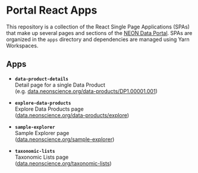 # Portal React Apps

This repository is a collection of the React Single Page Applications (SPAs) that make up several
pages and sections of the [NEON Data Portal](https://data.neonscience.org). SPAs are organized in
the `apps` directory and dependencies are managed using Yarn Workspaces.

## Apps

* **`data-product-details`**  
  Detail page for a single Data Product  
  (e.g. [data.neonscience.org/data-products/DP1.00001.001](https://data.neonscience.org/data-products/DP1.00001.001))  

* **`explore-data-products`**  
  Explore Data Products page  
  ([data.neonscience.org/data-products/explore](https://data.neonscience.org/data-products/explore))  

* **`sample-explorer`**  
  Sample Explorer page  
  ([data.neonscience.org/sample-explorer](https://data.neonscience.org/sample-explorer))  

* **`taxonomic-lists`**  
  Taxonomic Lists page  
  ([data.neonscience.org/taxonomic-lists](https://data.neonscience.org/taxonomic-lists))  
